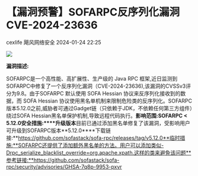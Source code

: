 #  【漏洞预警】SOFARPC反序列化漏洞CVE-2024-23636   
cexlife  飓风网络安全   2024-01-24 22:25  
  
![](https://mmbiz.qpic.cn/mmbiz_png/ibhQpAia4xu026bGn3UVrmHMibaF1faP3DcwicUtmfibE3iab2tEMgP2KDSx6piaCCnTtuSWQic0lh0E8mQVxaacmMoLiaA/640?wx_fmt=png&from=appmsg "")  
  
**漏洞描述:**  
  
SOFARPC是一个高性能、高扩展性、生产级的 Java RPC 框架,近日监测到SOFARPC中修复了一个反序列化漏洞（CVE-2024-23636),该漏洞的CVSSv3评分为9.8。由于SOFARPC 默认使用 SOFA Hessian 协议来反序列化接收到的数据，而 SOFA Hessian 协议使用黑名单机制来限制危险类的反序列化。SOFARPC 版本5.12.0之前,威胁者可通过Gadget链（只依赖于JDK，不依赖任何第三方组件）绕过SOFA Hessian黑名单保护机制,导致远程代码执行。**影响范围:**SOFARPC < 5.12.0**安全措施:****升级版本**目前已通过添加黑名单修复了该漏洞，受影响用户可升级到SOFARPC版本**5.12.0****下载链接:**https://github.com/sofastack/sofa-rpc/releases/tag/v5.12.0**临时措施:**SOFARPC还提供了添加额外黑名单的方法。用户可以添加类似-Drpc_serialize_blacklist_override=org.apache.xpath.这样的类来避免该问题**参考链接:**https://github.com/sofastack/sofa-rpc/security/advisories/GHSA-7q8p-9953-pxvr  
  
